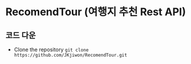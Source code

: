 # RecomendTour (여행지 추천 Rest API)


## 코드 다운
* Clone the repository
`git clone https://github.com/JKjiwon/RecomendTour.git`
